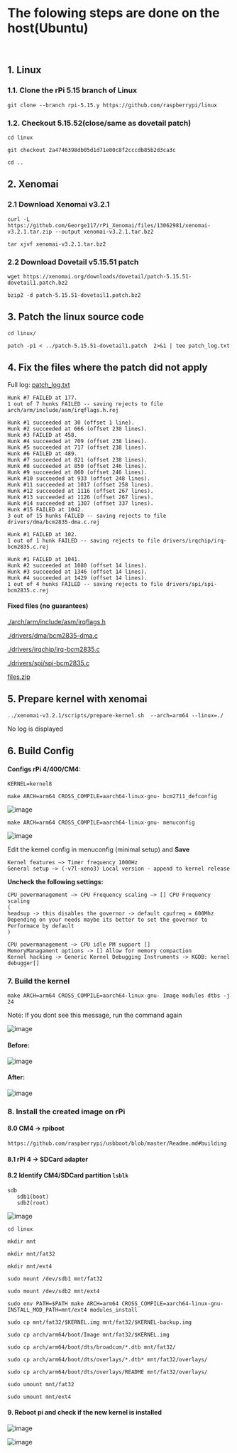 # The folowing steps are done on the host(Ubuntu)
&nbsp;
&nbsp;
## 1. Linux
### 1.1. Clone the rPi 5.15 branch of Linux
```
git clone --branch rpi-5.15.y https://github.com/raspberrypi/linux
```

### 1.2. Checkout 5.15.52(close/same as dovetail patch)
```
cd linux
```
```
git checkout 2a4746398db05d1d71e00c8f2cccdb85b2d3ca3c 
```
```
cd ..
```

## 2. Xenomai

### 2.1 Download Xenomai v3.2.1

```
curl -L https://github.com/George117/rPi_Xenomai/files/13062981/xenomai-v3.2.1.tar.zip --output xenomai-v3.2.1.tar.bz2
```
```
tar xjvf xenomai-v3.2.1.tar.bz2
```

### 2.2 Download Dovetail v5.15.51 patch

```
wget https://xenomai.org/downloads/dovetail/patch-5.15.51-dovetail1.patch.bz2
```
```
bzip2 -d patch-5.15.51-dovetail1.patch.bz2
```

## 3. Patch the linux source code
```
cd linux/
```
```
patch -p1 < ../patch-5.15.51-dovetail1.patch  2>&1 | tee patch_log.txt
```

## 4. Fix the files where the patch did not apply
Full log: [patch_log.txt](assets/files/2/patch_log.txt)

```
Hunk #7 FAILED at 177.
1 out of 7 hunks FAILED -- saving rejects to file arch/arm/include/asm/irqflags.h.rej
```
```
Hunk #1 succeeded at 30 (offset 1 line).
Hunk #2 succeeded at 666 (offset 230 lines).
Hunk #3 FAILED at 458.
Hunk #4 succeeded at 709 (offset 238 lines).
Hunk #5 succeeded at 717 (offset 238 lines).
Hunk #6 FAILED at 489.
Hunk #7 succeeded at 821 (offset 238 lines).
Hunk #8 succeeded at 850 (offset 246 lines).
Hunk #9 succeeded at 860 (offset 246 lines).
Hunk #10 succeeded at 933 (offset 248 lines).
Hunk #11 succeeded at 1017 (offset 258 lines).
Hunk #12 succeeded at 1116 (offset 267 lines).
Hunk #13 succeeded at 1126 (offset 267 lines).
Hunk #14 succeeded at 1307 (offset 337 lines).
Hunk #15 FAILED at 1042.
3 out of 15 hunks FAILED -- saving rejects to file drivers/dma/bcm2835-dma.c.rej
```
```
Hunk #1 FAILED at 102.
1 out of 1 hunk FAILED -- saving rejects to file drivers/irqchip/irq-bcm2835.c.rej
```

```
Hunk #1 FAILED at 1041.
Hunk #2 succeeded at 1080 (offset 14 lines).
Hunk #3 succeeded at 1346 (offset 14 lines).
Hunk #4 succeeded at 1429 (offset 14 lines).
1 out of 4 hunks FAILED -- saving rejects to file drivers/spi/spi-bcm2835.c.rej
```

#### Fixed files (no guarantees)

[./arch/arm/include/asm/irqflags.h](assets/files/2/irqflags.h)

[./drivers/dma/bcm2835-dma.c](assets/files/2/bcm2835-dma.c)

[./drivers/irqchip/irq-bcm2835.c](assets/files/2/irq-bcm2835.c)

[./drivers/spi/spi-bcm2835.c](assets/files/2/spi-bcm2835.c)

[files.zip](assets/files/2/files.zip)

## 5. Prepare kernel with xenomai
```
../xenomai-v3.2.1/scripts/prepare-kernel.sh  --arch=arm64 --linux=./
```

No log is displayed

## 6. Build Config
#### Configs rPi 4/400/CM4:
```
KERNEL=kernel8
```
```
make ARCH=arm64 CROSS_COMPILE=aarch64-linux-gnu- bcm2711_defconfig
```
![image](assets/images/2/defconfig.png)

```
make ARCH=arm64 CROSS_COMPILE=aarch64-linux-gnu- menuconfig
```

![image](assets/images/2/menuconfig.png)

Edit the kernel config in menuconfig (minimal setup) and **Save**
```
Kernel features —> Timer frequency 1000Hz
General setup —> (-v7l-xeno3) Local version - append to kernel release
```

**Uncheck the following settings:**

```
CPU powermanagement –> CPU Frequency scaling –> [] CPU Frequency scaling  
(
headsup -> this disables the governor -> default cpufreq = 600Mhz
Depending on your needs maybe its better to set the governor to Performace by default
)

CPU powermanagement –> CPU idle PM support []
MemoryManagament options -> [] Allow for memory compaction
Kernel hacking -> Generic Kernel Debugging Instruments -> KGDB: kernel debugger[]
```

### 7. Build the kernel
```
make ARCH=arm64 CROSS_COMPILE=aarch64-linux-gnu- Image modules dtbs -j 24
```
Note: If you dont see this message, run the command again

![image](assets/images/2/image.png)


#### Before:

![image](assets/images/2/before_zimage.png)

#### After:

![image](assets/images/2/after_zimage.png)

### 8. Install the created image on rPi
#### 8.0 CM4 -> rpiboot 
```
https://github.com/raspberrypi/usbboot/blob/master/Readme.md#building
```

#### 8.1 rPi 4 -> SDCard adapter

#### 8.2 Identify CM4/SDCard partition ``lsblk``
```
sdb
   sdb1(boot)
   sdb2(root)
```

![image](assets/images/2/sd_card_ident.png)

```
cd linux
```
```
mkdir mnt
```
```
mkdir mnt/fat32
```
```
mkdir mnt/ext4
```
```
sudo mount /dev/sdb1 mnt/fat32
```
```
sudo mount /dev/sdb2 mnt/ext4
```
```
sudo env PATH=$PATH make ARCH=arm64 CROSS_COMPILE=aarch64-linux-gnu- INSTALL_MOD_PATH=mnt/ext4 modules_install
```
```
sudo cp mnt/fat32/$KERNEL.img mnt/fat32/$KERNEL-backup.img
```
```
sudo cp arch/arm64/boot/Image mnt/fat32/$KERNEL.img
```
```
sudo cp arch/arm64/boot/dts/broadcom/*.dtb mnt/fat32/
```
```
sudo cp arch/arm64/boot/dts/overlays/*.dtb* mnt/fat32/overlays/
```
```
sudo cp arch/arm64/boot/dts/overlays/README mnt/fat32/overlays/
```
```
sudo umount mnt/fat32
```
```
sudo umount mnt/ext4
```

#### 9. Reboot pi and check if the new kernel is installed 

![image](assets/images/2/patched_kernel.png)

![image](assets/images/2/cobalt_on_patched_kernel.png)

